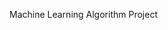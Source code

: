 Machine Learning Algorithm Project 
<!---
agasthyakalki/agasthyakalki is a ✨ special ✨ repository because its `README.md` (this file) appears on your GitHub profile.
You can click the Preview link to take a look at your changes.
--->
